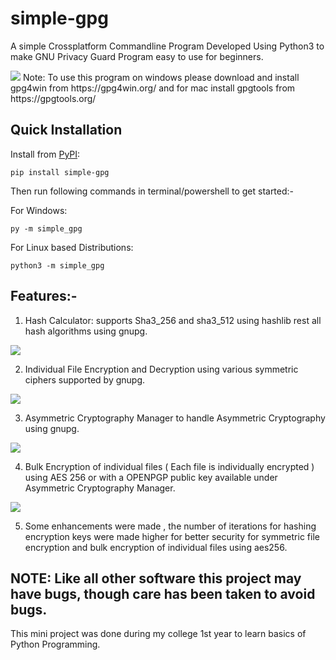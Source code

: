 # simple-gpg
A simple Crossplatform Commandline Program Developed Using Python3 to make GNU Privacy Guard Program easy to use for beginners.

<img src="https://github.com/Anish-M-code/simple-gpg/raw/master/screenshots/simplegpg.png">
Note: To use this program on windows please download and install gpg4win from https://gpg4win.org/ and for mac install gpgtools from https://gpgtools.org/ 

Quick Installation
------------------

Install from [PyPI](https://pypi.org/project/simple-gpg/):

```
pip install simple-gpg
```
Then run following commands in terminal/powershell to get started:-

For Windows:
```
py -m simple_gpg
```
For Linux based Distributions:
```
python3 -m simple_gpg
```


## Features:-

1) Hash Calculator: supports Sha3_256 and sha3_512 using hashlib rest all hash algorithms using gnupg.

<img src="https://github.com/Anish-M-code/simple-gpg/raw/master/screenshots/hashcalc.png">

2) Individual File Encryption and Decryption using various symmetric ciphers supported by gnupg.

<img src="https://github.com/Anish-M-code/simple-gpg/raw/master/screenshots/symmetric%20encryption.png">

3) Asymmetric Cryptography Manager to handle Asymmetric Cryptography using gnupg.

<img src="https://github.com/Anish-M-code/simple-gpg/raw/master/screenshots/asymmetric%20encryption.png">

4) Bulk Encryption of individual files ( Each file is individually encrypted ) using AES 256 or with a OPENPGP public key available under Asymmetric Cryptography Manager.

<img src="https://github.com/Anish-M-code/simple-gpg/raw/master/screenshots/bulkencrypt.png">

5) Some enhancements were made , the number of iterations for hashing encryption keys were made higher for better security for symmetric file encryption and bulk encryption of individual files using aes256.

## NOTE: Like all other software this project may have bugs, though care has been taken to avoid bugs.
This mini project was done during my college 1st year to learn basics of Python Programming.
